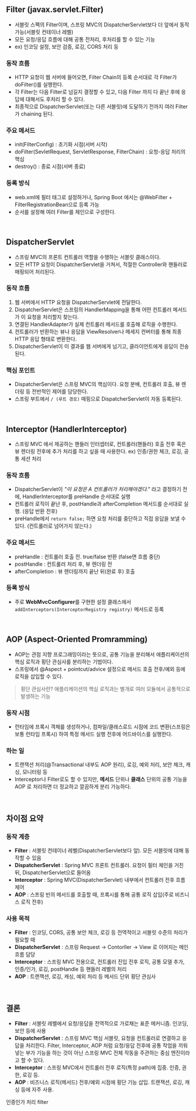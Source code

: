 ## Filter (javax.servlet.Filter)

- 서블릿 스펙의 Filter이며, 스프링 MVC의 DispatcherServlet보다 더 앞에서 동작 가능(서블릿 컨테이너 레벨)
- 모든 요청/응답 흐름에 대해 공통 전처리, 후처리를 할 수 있는 기능
- ex) 인코딩 설정, 보안 검증, 로깅, CORS 처리 등

### 동작 흐름

- HTTP 요청이 웹 서버에 들어오면, Filter Chain의 등록 순서대로 각 Filter가 doFilter()를 실행한다.
- 각 Filter는 다음 Filter로 넘길지 결정할 수 있고, 다음 Filter 까지 다 끝난 후에 응답에 대해서도 후처리 할 수 있다.
- 최종적으로 DispatcherServlet(또는 다른 서블릿)에 도달하기 전까지 여러 Filter가 chaining 된다.

### 주요 메서드

- init(FilterConfig) : 초기화 시점(서버 시작)
- doFilter(SevletRequest, ServletResponse, FilterChain) : 요청-응답 처리의 핵심
- destroy() : 종료 시점(서버 종료)

### 등록 방식

- web.xml에 필터 태그로 설정하거나, Spring Boot 에서는 @WebFilter + FilterRegistrationBean으로 등록 가능
- 순서를 설정해 여러 Filter를 체인으로 구성한다.

<br>

## DispatcherServlet

- 스프링 MVC의 프론트 컨트롤러 역할을 수행하는 서블릿 클래스이다.
- 모든 HTTP 요청이 DispatcherServlet을 거쳐서, 적절한 Controller와 핸들러로 매핑되어 처리된다.

### 동작 흐름

1. 웹 서버에서 HTTP 요청을 DispatcherServlet에 전달한다.
2. DispatcherServlet은 스프링의 HandlerMapping을 통해 어떤 컨트롤러 메서드가 이 요청을 처리할지 찾는다.
3. 연결된 HandlerAdapter가 실제 컨트롤러 메서드를 호출해 로직을 수행한다.
4. 컨트롤러가 반환하는 뷰나 응답을 ViewResolver나 메세지 컨버터를 통해 최종 HTTP 응답 형태로 변환한다.
5. DispatcherServlet이 이 결과를 웹 서버에게 넘기고, 클라이언트에게 응답이 전송된다.

### 핵심 포인트

- DispatcherServlet은 스프링 MVC의 핵심이다. 요청 분배, 컨트롤러 호출, 뷰 렌더링 등 전반적인 제어를 담당한다.
- 스프링 부트에서 `/ (루트 경로)` 매핑으로 DispatcherServlet이 자동 등록된다.

<br>

## Interceptor (HandlerInterceptor)

- 스프링 MVC 에서 제공하는 핸들러 인터셉터로, 컨트롤러(핸들러) 호출 전후 혹은 뷰 렌더링 전후에 추가 처리를 하고 싶을 때 사용한다. ex) 인증/권한 체크, 로깅, 공통 세션 처리

### 동작 흐름

- DispatcherServlet이 *"이 요청은 A 컨트롤러가 처리해야겠다."* 라고 결정하기 전에, HandlerInterceptor를 preHandle 순서대로 실행
- 컨트롤러 로직이 끝난 후, postHandle과 afterCompletion 메서드를 순서대로 실행. (응답 반환 전후)
- preHandle에서 `return false;` 하면 요청 처리를 중단하고 직접 응답을 보낼 수 있다. (컨트롤러로 넘어가지 않는다.)

### 주요 메서드

- preHandle : 컨트롤러 호출 전. true/false 반환 (false면 흐름 중단)
- postHandle : 컨트롤러 처리 후, 뷰 렌더링 전
- afterCompletion : 뷰 렌더링까지 끝난 뒤(완료 후) 호출

### 등록 방식

- 주로 **WebMvcConfigurer**를 구현한 설정 클래스에서 `addInterceptors(InterceptorRegistry registry)` 메서드로 등록

<br>

## AOP (Aspect-Oriented Promramming)

- AOP는 관점 지향 프로그래밍이라는 뜻으로, 공통 기능을 분리해서 애플리케이션의 핵심 로직과 횡단 관심사를 분리하는 기법이다.
- 스프링에서 @Aspect + pointcut/advice 설정으로 메서드 호출 전후/예외 등에 로직을 삽입할 수 있다.

> 횡단 관심사란? 
> 애플리케이션의 핵심 로직과는 별개로 여러 모듈에서 공통적으로 발생하는 기능

### 동작 시점

- 런타임에 프록시 객체를 생성하거나, 컴파일/클래스로드 시점에 코드 변환(스프링은 보통 런타임 프록시) 하여 특정 메서드 실행 전후에 어드바이스를 실행한다.

### 하는 일

- 트랜잭션 처리(@Transactional 내부도 AOP 원리), 로깅, 예외 처리, 보안 체크, 캐싱, 모니터링 등
- Interceptor나 Filter로도 할 수 있지만, **메서드** 단위나 **클래스** 단위의 공통 기능을 AOP 로 처리하면 더 정교하고 깔끔하게 분리 가능하다.

<br>

## 차이점 요약

### 동작 계층

- **Filter** : 서블릿 컨테이너 레벨(DispatcherServlet보다 앞). 모든 서블릿에 대해 동작할 수 있음
- **DispatcherServlet** : Spring MVC 프론트 컨트롤러. 요청이 필터 체인을 거친 뒤, DispatcherServlet으로 들어옴
- **Interceptor** : Spring MVC(DispatcherServlet) 내부에서 컨트롤러 전후 흐름 제어
- **AOP** : 스프링 빈의 메서드를 호출할 때, 프록시를 통해 공통 로직 삽입(주로 비즈니스 로직 전후)

### 사용 목적

- **Filter** : 인코딩, CORS, 공통 보안 체크, 로깅 등 전역적이고 서블릿 수준의 처리가 필요할 때
- **DispatcherServlet** : 스프링 Request -> Contorller -> View 로 이어지는 메인 흐름 담당
- **Interceptor** : 스프링 MVC 전용으로, 컨트롤러 진입 전후 로직, 공통 모델 추가, 인증/인가, 로깅, postHandle 등 핸들러 레벨의 처리
- **AOP** : 트랜잭션, 로깅, 캐싱, 예외 처리 등 메서드 단위 횡단 관심사

<br>

## 결론

- **Filter** : 서블릿 레벨에서 요청/응답을 전역적으로 가로채는 표준 메커니즘. 인코딩, 보안 등에 사용
- **DispatcherServlet** : 스프링 MVC 핵심 서블릿, 요청을 컨트롤러로 연결하고 응답을 처리한다. Filter, Interceptor, AOP 처럼 요청/응답 전후에 공통 작업을 끼워넣는 부가 기능을 하는 것이 아닌 스프링 MVC 전체 작동을 주관하는 중심 엔진이라고 할 수 있다.
- **Interceptor** : 스프링 MVC에서 컨트롤러 전후 로직(특정 path)에 집중. 인증, 권한, 로깅 등.
- **AOP** : 비즈니스 로직(메서드) 전후/예외 시점에 횡단 기능 삽입. 트랜잭션, 로깅, 캐싱 등에 자주 사용.


인증인가 처리 filter